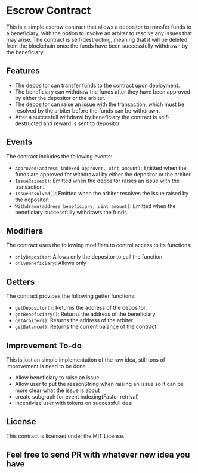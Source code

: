 # Escrow Contract

This is a simple escrow contract that allows a depositor to transfer funds to a beneficiary, with the option to involve an arbiter to resolve any issues that may arise. The contract is self-destructing, meaning that it will be deleted from the blockchain once the funds have been successfully withdrawn by the beneficiary.

## Features

-   The depositor can transfer funds to the contract upon deployment.
-   The beneficiary can withdraw the funds after they have been approved by either the depositor or the arbiter.
-   The depositor can raise an issue with the transaction, which must be resolved by the arbiter before the funds can be withdrawn.
-   After a succesfull withdrawl by beneficiary the contract is self-destructed and reward is sent to depositor

## Events

The contract includes the following events:

-   `Approved(address indexed approver, uint amount)`: Emitted when the funds are approved for withdrawal by either the depositor or the arbiter.
-   `IssueRaised()`: Emitted when the depositor raises an issue with the transaction.
-   `IssueResolved()`: Emitted when the arbiter resolves the issue raised by the depositor.
-   `Withdrawn(address beneficiary, uint amount)`: Emitted when the beneficiary successfully withdraws the funds.

## Modifiers

The contract uses the following modifiers to control access to its functions:

-   `onlyDepositer`: Allows only the depositor to call the function.
-   `onlyBeneficiary`: Allows only

## Getters

The contract provides the following getter functions:

-   `getDepositor()`: Returns the address of the depositor.
-   `getBeneficiary()`: Returns the address of the beneficiary.
-   `getArbiter()`: Returns the address of the arbiter.
-   `getBalance()`: Returns the current balance of the contract.

## Improvement To-do

This is just an simple implementation of the raw idea, still tons of improvement is need to be done

-   Allow beneficiary to raise an issue
-   Allow user to put the reasonString when raising an issue so it can be more clear what the issue is about
-   create subgraph for event indexing(Faster retrival)
-   incentivize user with tokens on successfull deal

## License

This contract is licensed under the MIT License.

## Feel free to send PR with whatever new idea you have
